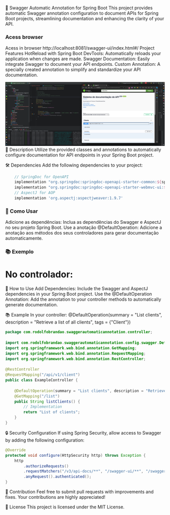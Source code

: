 🌟 Swagger Automatic Annotation for Spring Boot
This project provides automatic Swagger annotation configuration to document APIs for Spring Boot projects, streamlining documentation and enhancing the clarity of your API.
### Acess browser
Acess in browser http://localhost:8081/swagger-ui/index.html#/
Project Features
HotReload with Spring Boot DevTools: Automatically reloads your application when changes are made.
Swagger Documentation: Easily integrate Swagger to document your API endpoints.
Custom Annotation: A specially created annotation to simplify and standardize your API documentation.
<div align="center"> <img src="https://github.com/RodolfoBrandaoOficial/Swagger-Automatic-Annotation/blob/main/srcGitHub/autodocanotation.png?raw=true" width="700px" /> </div>
📜 Description
Utilize the provided classes and annotations to automatically configure documentation for API endpoints in your Spring Boot project.

🛠️ Dependencies
Add the following dependencies to your project:

```gradle
    // SpringDoc for OpenAPI
    implementation "org.springdoc:springdoc-openapi-starter-common:${springdocVersion}"
    implementation "org.springdoc:springdoc-openapi-starter-webmvc-ui:${springdocVersion}"
    // AspectJ for AOP
    implementation 'org.aspectj:aspectjweaver:1.9.7'
```

### 🚀 Como Usar
Adicione as dependências: Inclua as dependências do Swagger e AspectJ no seu projeto Spring Boot.
Use a anotação @DefaultOperation: Adicione a anotação aos métodos dos seus controladores para gerar documentação automaticamente.

### 📚 Exemplo
No controlador:
=======
🚀 How to Use
Add Dependencies: Include the Swagger and AspectJ dependencies in your Spring Boot project.
Use the @DefaultOperation Annotation: Add the annotation to your controller methods to automatically generate documentation.

📚 Example
In your controller:
    @DefaultOperation(summary = "List clients", description = "Retrieve a list of all clients", tags = {"Client"})

```java
package com.rodolfobrandao.swaggerautomaticannotation.controller;

import com.rodolfobrandao.swaggerautomaticannotation.config.swagger.DefaultOperation;
import org.springframework.web.bind.annotation.GetMapping;
import org.springframework.web.bind.annotation.RequestMapping;
import org.springframework.web.bind.annotation.RestController;

@RestController
@RequestMapping("/api/v1/client")
public class ExampleController {

    @DefaultOperation(summary = "List clients", description = "Retrieve a list of all clients", tags = {"Client"})
    @GetMapping("/list")
    public String listClients() {
        // Implementation
        return "List of clients";
    }
}
```
🔒 Security Configuration
If using Spring Security, allow access to Swagger by adding the following configuration:

```java
@Override
protected void configure(HttpSecurity http) throws Exception {
    http
        .authorizeRequests()
        .requestMatchers("/v3/api-docs/**", "/swagger-ui/**", "/swagger-ui.html").permitAll()
        .anyRequest().authenticated();
}
```
🤝 Contribution
Feel free to submit pull requests with improvements and fixes. Your contributions are highly appreciated!

📜 License
This project is licensed under the MIT License.
